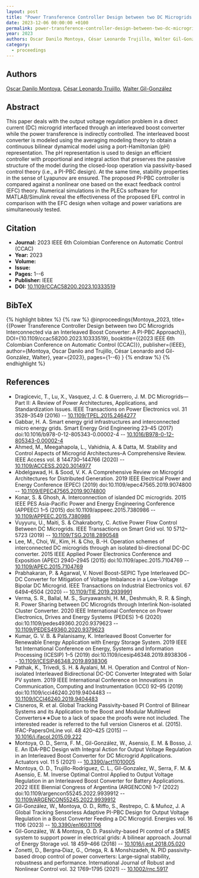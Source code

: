 ```yaml
---
layout: post
title: "Power Transference Controller Design between two DC Microgrids Interconnected via an Interleaved Boost Converter: A PI-PBC Approach"
date: 2023-12-06 00:00:00 +0100
permalink: power-transference-controller-design-between-two-dc-microgrids-interconnected-via-an-interleaved-boost-converter-a-pi-pbc-approach
year: 2023
authors: Oscar Danilo Montoya, César Leonardo Trujillo, Walter Gil-González
category:
  - proceedings
---
```

 
## Authors
[Oscar Danilo Montoya](authors/oscar_danilo_montoya), [César Leonardo Trujillo](authors/cesar_leonardo_trujillo), [Walter Gil-González](authors/walter_gil_gonzale)
 
## Abstract
This paper deals with the output voltage regulation problem in a direct current (DC) microgrid interfaced through an interleaved boost converter while the power transference is indirectly controlled. The interleaved boost converter is modeled using the averaging modeling theory to obtain a continuous bilinear dynamical model using a port-Hamiltonian (pH) representation. The pH representation is used to design an efficient controller with proportional and integral action that preserves the passive structure of the model during the closed-loop operation via passivity-based control theory (i.e., a PI-PBC design). At the same time, stability properties in the sense of Lyapunov are ensured. The proposed PI-PBC controller is compared against a nonlinear one based on the exact feedback control (EFC) theory. Numerical simulations in the PLECs software for MATLAB/Simulink reveal the effectiveness of the proposed EFL control in comparison with the EFC design when voltage and power variations are simultaneously tested.
 
## Citation
- **Journal:** 2023 IEEE 6th Colombian Conference on Automatic Control (CCAC)
- **Year:** 2023
- **Volume:** 
- **Issue:** 
- **Pages:** 1--6
- **Publisher:** IEEE
- **DOI:** [10.1109/CCAC58200.2023.10333519](https://doi.org/10.1109/CCAC58200.2023.10333519)
 
## BibTeX
{% highlight bibtex %}
{% raw %}
@inproceedings{Montoya_2023,
  title={{Power Transference Controller Design between two DC Microgrids Interconnected via an Interleaved Boost Converter: A PI-PBC Approach}},
  DOI={10.1109/ccac58200.2023.10333519},
  booktitle={{2023 IEEE 6th Colombian Conference on Automatic Control (CCAC)}},
  publisher={IEEE},
  author={Montoya, Oscar Danilo and Trujillo, César Leonardo and Gil-González, Walter},
  year={2023},
  pages={1--6}
}
{% endraw %}
{% endhighlight %}
 
## References
- Dragicevic, T., Lu, X., Vasquez, J. C. & Guerrero, J. M. DC Microgrids—Part II: A Review of Power Architectures, Applications, and Standardization Issues. IEEE Transactions on Power Electronics vol. 31 3528–3549 (2016) -- [10.1109/TPEL.2015.2464277](https://doi.org/10.1109/TPEL.2015.2464277)
- Gabbar, H. A. Smart energy grid infrastructures and interconnected micro energy grids. Smart Energy Grid Engineering 23–45 (2017) doi:10.1016/b978-0-12-805343-0.00002-4 -- [10.1016/B978-0-12-805343-0.00002-4](https://doi.org/10.1016/B978-0-12-805343-0.00002-4)
- Ahmed, M., Meegahapola, L., Vahidnia, A. & Datta, M. Stability and Control Aspects of Microgrid Architectures–A Comprehensive Review. IEEE Access vol. 8 144730–144766 (2020) -- [10.1109/ACCESS.2020.3014977](https://doi.org/10.1109/ACCESS.2020.3014977)
- Abdelgawad, H. & Sood, V. K. A Comprehensive Review on Microgrid Architectures for Distributed Generation. 2019 IEEE Electrical Power and Energy Conference (EPEC) (2019) doi:10.1109/epec47565.2019.9074800 -- [10.1109/EPEC47565.2019.9074800](https://doi.org/10.1109/EPEC47565.2019.9074800)
- Konar, S. & Ghosh, A. Interconnection of islanded DC microgrids. 2015 IEEE PES Asia-Pacific Power and Energy Engineering Conference (APPEEC) 1–5 (2015) doi:10.1109/appeec.2015.7380986 -- [10.1109/APPEEC.2015.7380986](https://doi.org/10.1109/APPEEC.2015.7380986)
- Vuyyuru, U., Maiti, S. & Chakraborty, C. Active Power Flow Control Between DC Microgrids. IEEE Transactions on Smart Grid vol. 10 5712–5723 (2019) -- [10.1109/TSG.2018.2890548](https://doi.org/10.1109/TSG.2018.2890548)
- Lee, M., Choi, W., Kim, H. & Cho, B.-H. Operation schemes of interconnected DC microgrids through an isolated bi-directional DC-DC converter. 2015 IEEE Applied Power Electronics Conference and Exposition (APEC) 2940–2945 (2015) doi:10.1109/apec.2015.7104769 -- [10.1109/APEC.2015.7104769](https://doi.org/10.1109/APEC.2015.7104769)
- Prabhakaran, P. & Agarwal, V. Novel Boost-SEPIC Type Interleaved DC–DC Converter for Mitigation of Voltage Imbalance in a Low-Voltage Bipolar DC Microgrid. IEEE Transactions on Industrial Electronics vol. 67 6494–6504 (2020) -- [10.1109/TIE.2019.2939991](https://doi.org/10.1109/TIE.2019.2939991)
- Verma, S. R., Ballal, M. S., Suryawanshi, H. M., Deshmukh, R. R. & Singh, R. Power Sharing between DC Microgrids through Interlink Non-isolated Cluster Converter. 2020 IEEE International Conference on Power Electronics, Drives and Energy Systems (PEDES) 1–6 (2020) doi:10.1109/pedes49360.2020.9379623 -- [10.1109/PEDES49360.2020.9379623](https://doi.org/10.1109/PEDES49360.2020.9379623)
- Kumar, G. V. B. & Palanisamy, K. Interleaved Boost Converter for Renewable Energy Application with Energy Storage System. 2019 IEEE 1st International Conference on Energy, Systems and Information Processing (ICESIP) 1–5 (2019) doi:10.1109/icesip46348.2019.8938306 -- [10.1109/ICESIP46348.2019.8938306](https://doi.org/10.1109/ICESIP46348.2019.8938306)
- Pathak, K., Trivedi, S. H. & Ayalani, M. H. Operation and Control of Non-isolated Interleaved Bidirectional DC-DC Converter Integrated with Solar PV system. 2019 IEEE International Conference on Innovations in Communication, Computing and Instrumentation (ICCI) 92–95 (2019) doi:10.1109/icci46240.2019.9404483 -- [10.1109/ICCI46240.2019.9404483](https://doi.org/10.1109/ICCI46240.2019.9404483)
- Cisneros, R. et al. Global Tracking Passivity-based PI Control of Bilinear Systems and its Application to the Boost and Modular Multilevel Converters∗∗Due to a lack of space the proofs were not included. The interested reader is referred to the full version Cisneros et al. (2015). IFAC-PapersOnLine vol. 48 420–425 (2015) -- [10.1016/j.ifacol.2015.09.222](https://doi.org/10.1016/j.ifacol.2015.09.222)
- Montoya, O. D., Serra, F. M., Gil-González, W., Asensio, E. M. & Bosso, J. E. An IDA-PBC Design with Integral Action for Output Voltage Regulation in an Interleaved Boost Converter for DC Microgrid Applications. Actuators vol. 11 5 (2021) -- [10.3390/act11010005](https://doi.org/10.3390/act11010005)
- Montoya, O. D., Trujillo-Rodriguez, C. L., Gil-Gonzalez, W., Serra, F. M. & Asensio, E. M. Inverse Optimal Control Applied to Output Voltage Regulation in an Interleaved Boost Converter for Battery Applications. 2022 IEEE Biennial Congress of Argentina (ARGENCON) 1–7 (2022) doi:10.1109/argencon55245.2022.9939912 -- [10.1109/ARGENCON55245.2022.9939912](https://doi.org/10.1109/ARGENCON55245.2022.9939912)
- Gil-González, W., Montoya, O. D., Riffo, S., Restrepo, C. & Muñoz, J. A Global Tracking Sensorless Adaptive PI-PBC Design for Output Voltage Regulation in a Boost Converter Feeding a DC Microgrid. Energies vol. 16 1106 (2023) -- [10.3390/en16031106](https://doi.org/10.3390/en16031106)
- Gil-González, W. & Montoya, O. D. Passivity-based PI control of a SMES system to support power in electrical grids: A bilinear approach. Journal of Energy Storage vol. 18 459–466 (2018) -- [10.1016/j.est.2018.05.020](https://doi.org/10.1016/j.est.2018.05.020)
- Zonetti, D., Bergna‐Diaz, G., Ortega, R. & Monshizadeh, N. PID passivity‐based droop control of power converters: Large‐signal stability, robustness and performance. International Journal of Robust and Nonlinear Control vol. 32 1769–1795 (2021) -- [10.1002/rnc.5917](https://doi.org/10.1002/rnc.5917)

